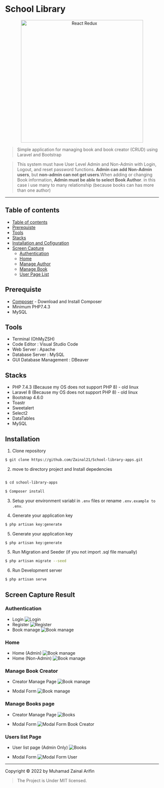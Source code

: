 # School Library

<p align="center">
  <a href="https://reactjs.org/">
    <img title="React Redux" src="https://raw.githubusercontent.com/laravel/art/master/logo-lockup/5%20SVG/2%20CMYK/1%20Full%20Color/laravel-logolockup-cmyk-red.svg" width="400">
  </a>
</p>

> Simple application for managing book and book creator (CRUD) using Laravel and Bootstrap

> This system must have User Level Admin and Non-Admin with Login, Logout, and reset password functions. **Admin can add Non-Admin users**, but **non-admin can not get users**.When adding or changing Book information, **Admin must be able to select Book Author**. in this case i use many to many relationship (because books can has more than one author)

---

## Table of contents

-   [Table of contents](#table-of-contents)
-   [Prerequiste](#prerequiste)
-   [Tools](#tools)
-   [Stacks](#stacks)
-   [Installation and Cofiguration](#installation)
-   [Screen Capture](#capture)
    -   [Authentication](#authentication)
    -   [Home](#home)
    -   [Manage Author](#manage-author)
    -   [Manage Book](#manage-book)
    -   [User Page List](#users-list-page)

## Prerequiste

-   [Composer](https://getcomposer.org/) - Download and Install Composer
-   Minimum PHP7.4.3
-   MySQL

## Tools

-   Terminal (OhMyZSH)
-   Code Editor : Visual Studio Code
-   Web Server : Apache
-   Database Server : MySQL
-   GUI Database Management : DBeaver

## Stacks

-   PHP 7.4.3 (Because my OS does not support PHP 8) - old linux
-   Laravel 8 (Because my OS does not support PHP 8) - old linux
-   Bootstrap 4.6.0
-   Toastr
-   Sweetalert
-   Select2
-   DataTables
-   MySQL

## Installation

1. Clone repository

```bash
$ git clone https://github.com/Zainal21/School-library-apps.git
```

2. move to directory project and Install depedencies

```bash

$ cd school-library-apps

$ Composer install
```

3. Setup your environment variabl in `.env` files or rename `.env.example to .env`.

4. Generate your application key

```bash
$ php artisan key:generate
```

5. Generate your application key

```bash
$ php artisan key:generate
```

5. Run Migration and Seeder (if you not import .sql file manually)

```bash
$ php artisan migrate --seed
```
6. Run Development server 
```bash 
$ php artisan serve
```
## Screen Capture Result

### Authentication

-   Login
    ![Login](public/screen_capture/login.png)
-   Register
    ![Register](public/screen_capture/register.png)
-   Book manage
    ![Book manage](public/screen_capture/reset_password_ori.png)

### Home

-   Home (Admin)
    ![Book manage](public/screen_capture/home_admin.png)
-   Home (Non-Admin)
    ![Book manage](public/screen_capture/non_admin.png)

### Manage Book Creator

-   Creator Manage Page
    ![Book manage](public/screen_capture/author_page.png)

-   Modal Form
    ![Book manage](public/screen_capture/creator_modal.png)

### Manage Books page

-   Creator Manage Page
    ![Books](public/screen_capture/book_page.png)

-   Modal Form
    ![Modal Form Book Creator](public/screen_capture/modal_books.png)

### Users list Page

-   User list page (Admin Only)
    ![Books](public/screen_capture/userpage.png)

-   Modal Form
    ![Modal Form User](public/screen_capture/modal_users.png)

---

Copyright © 2022 by Muhamad Zainal Arifin

> The Project is Under MIT licensed.
